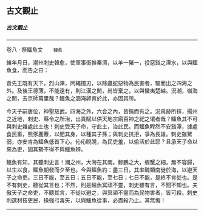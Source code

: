

## 古文觀止

##### 古文觀止

* * *

卷八 ‧ 祭鱷魚文　　`韓愈`

維年月日，潮州刺史韓愈，使軍事衙推秦濟，以羊一豬一，投惡谿之潭水，以與鱷魚食，而告之曰：

昔先王既有天下，烈山澤，罔繩擉刃，以除蟲蛇惡物為民害者，驅而出之四海之外。及後王德薄，不能遠有，則江漢之閒，尚皆棄之，以與蠻夷楚越。況潮，嶺海之閒，去京師萬里哉？鱷魚之涵淹卵育於此，亦固其所。

今天子嗣唐位，神聖慈武。四海之外，六合之內，皆撫而有之。況禹跡所揜，揚州之近地，刺史、縣令之所治，出貢賦以供天地宗廟百神之祀之壤者哉？鱷魚其不可與刺史雜處此土也！刺史受天子命，守此土，治此民。而鱷魚睅然不安谿潭，據處食民畜，熊豕鹿麞，以肥其身，以種其子孫；與刺史抗拒，爭為長雄。刺史雖駑弱，亦安肯為鱷魚低首下心。伈伈睍睍，為民吏羞，以偷活於此耶？且承天子命以來為吏，固其勢不得不與鱷魚辨。

鱷魚有知，其聽刺史言！潮之州，大海在其南。鯨鵬之大，蝦蟹之細，無不容歸，以生以食，鱷魚朝發而夕至也。今與鱷魚約：盡三日，其率醜類南徙於海，以避天子之命吏。三日不能，至五日；五日不能，至七日；七日不能，是終不肯徙也。是不有刺史，聽從其言也；不然，則是鱷魚冥頑不靈，刺史雖有言，不聞不知也。夫傲天子之命吏，不聽其言，不徙以避之，與冥頑不靈而為民物害者，皆可殺。刺史則選材技吏民，操強弓毒矢，以與鱷魚從事，必盡殺乃止。其無悔！

* * *

